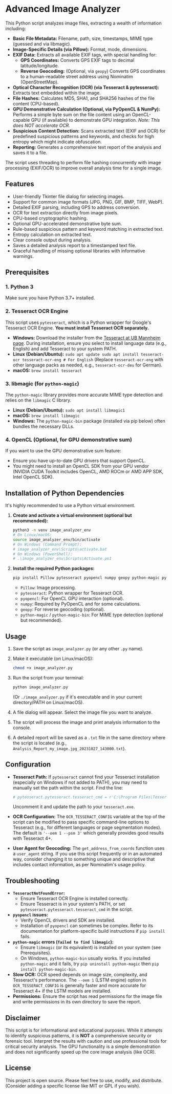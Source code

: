 # Advanced Image Analyzer

This Python script analyzes image files, extracting a wealth of information including:

*   **Basic File Metadata:** Filename, path, size, timestamps, MIME type (guessed and via libmagic).
*   **Image-Specific Details (via Pillow):** Format, mode, dimensions.
*   **EXIF Data:** Extracts all available EXIF tags, with special handling for:
    *   **GPS Coordinates:** Converts GPS EXIF tags to decimal latitude/longitude.
    *   **Reverse Geocoding:** (Optional, via `geopy`) Converts GPS coordinates to a human-readable street address using Nominatim (OpenStreetMap).
*   **Optical Character Recognition (OCR) (via Tesseract & pytesseract):** Extracts text embedded within the image.
*   **File Hashes:** Calculates MD5, SHA1, and SHA256 hashes of the file content (CPU-based).
*   **GPU Demonstrative Calculation (Optional, via PyOpenCL & NumPy):** Performs a simple byte sum on the file content using an OpenCL-capable GPU (if available) to demonstrate GPU integration. *Note: This does NOT accelerate OCR.*
*   **Suspicious Content Detection:** Scans extracted text (EXIF and OCR) for predefined suspicious patterns and keywords, and checks for high entropy which might indicate obfuscation.
*   **Reporting:** Generates a comprehensive text report of the analysis and saves it to a file.

The script uses threading to perform file hashing concurrently with image processing (EXIF/OCR) to improve overall analysis time for a single image.

## Features

*   User-friendly Tkinter file dialog for selecting images.
*   Support for common image formats (JPG, PNG, GIF, BMP, TIFF, WebP).
*   Detailed EXIF parsing, including GPS to address conversion.
*   OCR for text extraction directly from image pixels.
*   CPU-based cryptographic hashing.
*   Optional GPU-accelerated demonstrative byte sum.
*   Rule-based suspicious pattern and keyword matching in extracted text.
*   Entropy calculation on extracted text.
*   Clear console output during analysis.
*   Saves a detailed analysis report to a timestamped text file.
*   Graceful handling of missing optional libraries with informative warnings.

## Prerequisites

### 1. Python 3
   Make sure you have Python 3.7+ installed.

### 2. Tesseract OCR Engine
   This script uses `pytesseract`, which is a Python wrapper for Google's Tesseract OCR Engine. **You must install Tesseract OCR separately.**

   *   **Windows:** Download the installer from the [Tesseract at UB Mannheim page](https://github.com/UB-Mannheim/tesseract/wiki). During installation, ensure you select to install language data (e.g., English) and add Tesseract to your system PATH.
   *   **Linux (Debian/Ubuntu):**
      ```
      sudo apt update
      sudo apt install tesseract-ocr tesseract-ocr-eng # For English
      ```
      (Replace `tesseract-ocr-eng` with other language packs as needed, e.g., `tesseract-ocr-deu` for German).
   *   **macOS:**
      ```
      brew install tesseract
      ```

### 3. libmagic (for `python-magic`)
   The `python-magic` library provides more accurate MIME type detection and relies on the `libmagic` C library.

   *   **Linux (Debian/Ubuntu):**
      ```
      sudo apt install libmagic1
      ```
   *   **macOS:**
      ```
      brew install libmagic
      ```
   *   **Windows:** The `python-magic-bin` package (installed via pip below) often bundles the necessary DLLs.

### 4. OpenCL (Optional, for GPU demonstrative sum)
   If you want to use the GPU demonstrative sum feature:
   *   Ensure you have up-to-date GPU drivers that support OpenCL.
   *   You might need to install an OpenCL SDK from your GPU vendor (NVIDIA CUDA Toolkit includes OpenCL, AMD ROCm or AMD APP SDK, Intel OpenCL SDK).

## Installation of Python Dependencies

It's highly recommended to use a Python virtual environment.

1.  **Create and activate a virtual environment (optional but recommended):**
    ```bash
    python3 -m venv image_analyzer_env
    # On Linux/macOS:
    source image_analyzer_env/bin/activate
    # On Windows (Command Prompt):
    # image_analyzer_env\Scripts\activate.bat
    # On Windows (PowerShell):
    # .\image_analyzer_env\Scripts\Activate.ps1
    ```

2.  **Install the required Python packages:**
    ```bash
    pip install Pillow pytesseract pyopencl numpy geopy python-magic python-magic-bin
    ```
    *   `Pillow`: Image processing.
    *   `pytesseract`: Python wrapper for Tesseract OCR.
    *   `pyopencl`: For OpenCL GPU interaction (optional).
    *   `numpy`: Required by PyOpenCL and for some calculations.
    *   `geopy`: For reverse geocoding (optional).
    *   `python-magic` / `python-magic-bin`: For MIME type detection (optional but recommended).

## Usage

1.  Save the script as `image_analyzer.py` (or any other `.py` name).
2.  Make it executable (on Linux/macOS):
    ```bash
    chmod +x image_analyzer.py
    ```
3.  Run the script from your terminal:
    ```bash
    python image_analyzer.py
    ```
    (Or `./image_analyzer.py` if it's executable and in your current directory/PATH on Linux/macOS).

4.  A file dialog will appear. Select the image file you want to analyze.
5.  The script will process the image and print analysis information to the console.
6.  A detailed report will be saved as a `.txt` file in the same directory where the script is located (e.g., `Analysis_Report_my_image.jpg_20231027_143000.txt`).

## Configuration

*   **Tesseract Path:** If `pytesseract` cannot find your Tesseract installation (especially on Windows if not added to PATH), you may need to manually set the path within the script. Find the line:
    ```python
    # pytesseract.pytesseract.tesseract_cmd = r'C:\Program Files\Tesseract-OCR\tesseract.exe'
    ```
    Uncomment it and update the path to your `tesseract.exe`.

*   **OCR Configuration:** The `OCR_TESSERACT_CONFIG` variable at the top of the script can be modified to pass specific command-line options to Tesseract (e.g., for different languages or page segmentation modes). The default is `'--oem 1 --psm 3'` which generally provides good results with Tesseract 4+.

*   **User Agent for Geocoding:** The `get_address_from_coords` function uses a `user_agent` string. If you use this script frequently or in an automated way, consider changing it to something unique and descriptive that includes contact information, as per Nominatim's usage policy.

## Troubleshooting

*   **`TesseractNotFoundError`:**
    *   Ensure Tesseract OCR Engine is installed correctly.
    *   Ensure Tesseract is in your system's PATH, or set `pytesseract.pytesseract.tesseract_cmd` in the script.
*   **`pyopencl` issues:**
    *   Verify OpenCL drivers and SDK are installed.
    *   Installation of `pyopencl` can sometimes be complex. Refer to its documentation for platform-specific build instructions if `pip install` fails.
*   **`python-magic` errors (`failed to find libmagic`):**
    *   Ensure `libmagic` (or its equivalent) is installed on your system (see Prerequisites).
    *   On Windows, `python-magic-bin` usually works. If you installed `python-magic` and it fails, try `pip uninstall python-magic` then `pip install python-magic-bin`.
*   **Slow OCR:** OCR speed depends on image size, complexity, and Tesseract's performance. The `--oem 1` (LSTM engine) option in `OCR_TESSERACT_CONFIG` is generally faster and more accurate for Tesseract 4+ if the LSTM models are installed.
*   **Permissions:** Ensure the script has read permissions for the image file and write permissions in its own directory to save the report.

## Disclaimer

This script is for informational and educational purposes. While it attempts to identify suspicious patterns, it is **NOT** a comprehensive security or forensic tool. Interpret the results with caution and use professional tools for critical security analysis. The GPU functionality is a simple demonstration and does not significantly speed up the core image analysis (like OCR).

## License

This project is open source. Please feel free to use, modify, and distribute. (Consider adding a specific license like MIT or GPL if you wish).
